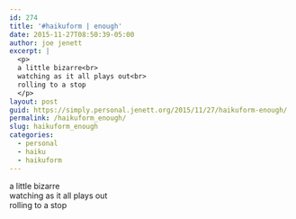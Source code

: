 ```yaml
---
id: 274
title: '#haikuform | enough'
date: 2015-11-27T08:50:39-05:00
author: joe jenett
excerpt: |
  <p>
  a little bizarre<br>
  watching as it all plays out<br>
  rolling to a stop
  </p>
layout: post
guid: https://simply.personal.jenett.org/2015/11/27/haikuform-enough/
permalink: /haikuform_enough/
slug: haikuform_enough
categories:
  - personal
  - haiku
  - haikuform
---
```

a little bizarre  
watching as it all plays out  
rolling to a stop